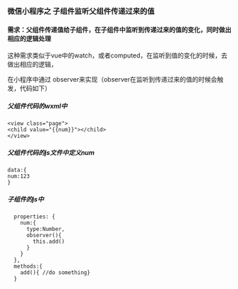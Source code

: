 ### 微信小程序之 子组件监听父组件传递过来的值

 ####  需求：父组件传递值给子组件，在子组件中监听到传递过来的值的变化，同时做出相应的逻辑处理 

这种需求类似于vue中的watch，或者computed，在监听到值的变化的时候，去做出相应的逻辑，

在小程序中通过 observer来实现（observer在监听到传递过来的值的时候会触发，代码如下）

#####  父组件代码的wxml中

```
<view class="page">
<child value="{{num}}"></child>
</view>

```

##### 父组件代码的js文件中定义num

```
data:{
num:123
}
```

#####  子组件的js中

```
  properties: {
    num:{
      type:Number,
      observer(){
        this.add()
      }
    } 
  },
  methods:{
    add(){ //do something}
  }
```













